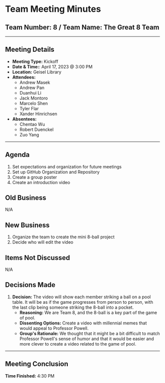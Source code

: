 # Team Meeting Minutes

## Team Number: 8 / Team Name: The Great 8 Team

---

## Meeting Details

- **Meeting Type:** Kickoff
- **Date & Time:**: April 17, 2023 @ 3:00 PM
- **Location:** Geisel Library
- **Attendees:**
  - Andrew Masek
  - Andrew Pan
  - Duanhui Li
  - Jack Montoro
  - Marcelo Shen
  - Tyler Flar
  - Xander Hinrichsen
- **Absentees:**
  - Chentao Wu
  - Robert Duenckel
  - Zuo Yang

---

## Agenda

1. Set expectations and organization for future meetings
1. Set up GitHub Organization and Repository
1. Create a group poster
1. Create an introduction video

## Old Business

N/A

## New Business

1. Organize the team to create the mini 8-ball project
2. Decide who will edit the video

## Items Not Discussed

N/A

## Decisions Made

1. **Decision:** The video will show each member striking a ball on a pool table. It will be as if the game progresses from person to person, with the last clip being someone striking the 8-ball into a pocket.
   - **Reasoning:** We are Team 8, and the 8-ball is a key part of the game of pool.
   - **Dissenting Options:** Create a video with millennial memes that would appeal to Professor Powell.
   - **Group's Rationale:** We thought that it might be a bit difficult to match Professor Powell's sense of humor and that it would be easier and more clever to create a video related to the game of pool.

---

## Meeting Conclusion

**Time Finished:** 4:30 PM
